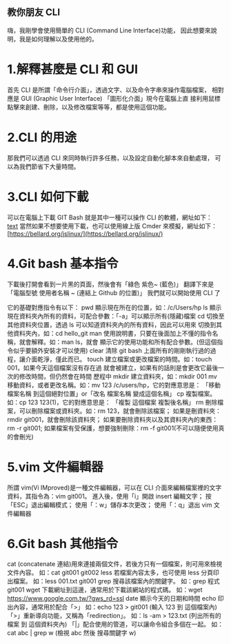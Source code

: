 ## 教你朋友 CLI

嗨，我剛學會使用簡單的 CLI (Command Line Interface)功能，
因此想要來說明，我是如何理解以及使用他的。

# 1.解釋甚麼是 CLI 和 GUI

首先 CLI 是所謂「命令行介面」，透過文字、以及命令字串來操作電腦檔案，
相對應是 GUI (Graphic User Interface) 「圖形化介面」現今在電腦上直
接利用鼠標點擊來創建、刪除，以及修改檔案等等，都是使用這個功能。

# 2.CLI 的用途

那我們可以透過 CLI 來同時執行許多任務，以及設定自動化腳本來自動處理，
可以為我們節省下大量時間。

# 3.CLI 如何下載

可以在電腦上下載 GIT Bash 就是其中一種可以操作 CLI 的軟體，網址如下：
[text](https://git-scm.com/)
當然如果不想要使用下載，也可以使用線上版 Cmder 來模擬，網址如下：
[https://bellard.org/jslinux/](https://bellard.org/jslinux/)

# 4.Git bash 基本指令

下載後打開會看到一片黑的頁面，然後會有「綠色 紫色~ (藍色)」
翻譯下來是「電腦型號 使用者名稱 ~ (連結上 Github 的位置)」
我們就可以開始使用 CLI 了

它的基礎對應指令有以下：
pwd 顯示現在所在的位置，如：/c/Users/hp
ls 顯示現在資料夾內所有的資料，可配合參數：「-a」可以顯示所有(隱藏)檔案
cd 切換至其他資料夾位置，透過 ls 可以知道資料夾內的所有資料，因此可以用來
切換到其他資料夾內，如：cd hello_git
man 使用說明書，只要在後面加上不懂的指令名稱，就會解釋。如：man ls，就會
顯示它的使用功能和所有配合參數。(但這個指令似乎要額外安裝才可以使用)
clear 清除 git bash 上面所有的剛剛執行過的過程，讓介面乾淨，僅此而已。
touch 建立檔案或更改檔案的時間。如：touch 001，如果今天這個檔案沒有存在過
就會被建立，如果有的話則是會更改它最後一次的修改時間，但仍然會在時間
歷程中
mkdir 建立資料夾，如：mkdir 001
mv 移動資料，或者更改名稱。如：mv 123 /c/users/hp，它的對應意思是：
「移動 檔案名稱 到這個絕對位置」or「改名 檔案名稱 變成這個名稱」
cp 複製檔案。如：cp 123 123(1)，它的對應意思是：
「複製 這個檔案 複製後名稱」
rm 刪除檔案，可以刪除檔案或資料夾。如：rm 123，就會刪除該檔案；
如果是刪資料夾：rmdir git001，就會刪除該資料夾；
如果要刪除資料夾以及其資料夾內的東西：rm -r git001;
如果檔案有受保護，想要強制刪除：rm -f git001(不可以隨便使用真的會刪光)

# 5.vim 文件編輯器

所謂 vim(Vi IMproved)是一種文件編輯器，可以在 CLI 介面來編輯檔案裡的文字
資料，其指令為：vim git001。
進入後，使用「i」開啟 insert 編輯文字；
按「ESC」退出編輯模式；
使用「：w」儲存本次更改；
使用「：q」退出 vim 文件編輯器

# 6.Git bash 其他指令

cat (concatenate 連結)用來連接兩個文件，若後方只有一個檔案，則可用來檢視文件內容。
如：cat git001 git002
less 若檔案內容太多，也可使用 less 分頁印出檔案。
如：less 001.txt git001
grep 搜尋該檔案內的關鍵字。
如：grep 程式 git001
wget 下載網址到這邊，通常用於下載該網站的程式碼。
如：wget https://www.google.com.tw/?gws_rd=ssl
date 顯示今天的日期和時間
echo 印出內容，通常用於配合「>」
如：echo 123 > git001 (輸入 123 到 這個檔案內)
「>」重新導向功能，又稱為「redirection」。
如：ls -am > 123.txt (列出所有的檔案 到 這個資料夾內)
「|」配合使用的管道，可以讓命令組合多個在一起。
如：cat abc | grep w (檢視 abc 然後 搜尋關鍵字 w)
